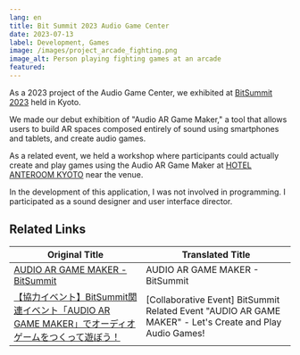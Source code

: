 ```yaml
---
lang: en
title: Bit Summit 2023 Audio Game Center
date: 2023-07-13
label: Development, Games
image: /images/project_arcade_fighting.png
image_alt: Person playing fighting games at an arcade
featured:
---
```

As a 2023 project of the Audio Game Center, we exhibited at [BitSummit 2023](https://bitsummit.org/2023/) held in Kyoto.

We made our debut exhibition of "Audio AR Game Maker," a tool that allows users to build AR spaces composed entirely of sound using smartphones and tablets, and create audio games.

As a related event, we held a workshop where participants could actually create and play games using the Audio AR Game Maker at [HOTEL ANTEROOM KYOTO](https://www.uds-hotels.com/anteroom/kyoto/) near the venue.

In the development of this application, I was not involved in programming. I participated as a sound designer and user interface director.

## Related Links

| Original Title | Translated Title |
|---|---|
| [AUDIO AR GAME MAKER - BitSummit](https://bitsummit.org/game/audio-ar-game-maker-2/) | AUDIO AR GAME MAKER - BitSummit |
| [【協力イベント】BitSummit関連イベント「AUDIO AR GAME MAKER」でオーディオゲームをつくって遊ぼう！](https://haps-kyoto.com/depot/2023/07/13/audioargamemaker/) | [Collaborative Event] BitSummit Related Event "AUDIO AR GAME MAKER" - Let's Create and Play Audio Games! |